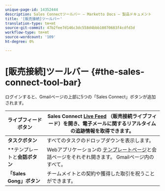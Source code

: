```yaml
---
unique-page-id: 14352444
description: Sales Connectツールバー — Marketto Docs — 製品ドキュメント
title: '[販売接続]ツールバー'
translation-type: tm+mt
source-git-commit: 47b2fee7d146c3dc558d4bbb10070683f4cdfd3d
workflow-type: tm+mt
source-wordcount: '109'
ht-degree: 0%

---
```



# [販売接続]ツールバー {#the-sales-connect-tool-bar}

ログインすると、Gmailページの上部に5つの「Sales Connect」ボタンが追加されます。

| **ライブフィードボタン** | Sales Connect [Live Feed](http://toutapp.com/next#live) （販売接続ライブフィード）を開き、電子メールに関するリアルタイムの追跡情報を取得できます。 |
|---|---|
| **タスクボタン** | すべてのタスクのドロップダウンを表示します。 |
| **テンプレートと&#x200B;**会話ボタン** | Webアプリケーションの [テンプレートページ](http://toutapp.com/login)と会話ページをそれぞれ開きます。 Gmailページ内のすべて。 |
| **「Sales Gong」ボタン** | チームメイトとの契約や獲得した取引を祝うことができます。 |


